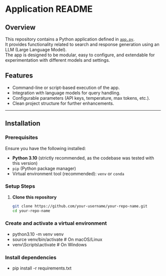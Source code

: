 # Application README

## Overview
This repository contains a Python application defined in [`app.py`](./app.py).  
It provides functionality related to search and response generation using an LLM (Large Language Model).  
The app is designed to be modular, easy to configure, and extendable for experimentation with different models and settings.

## Features
- Command-line or script-based execution of the app.
- Integration with language models for query handling.
- Configurable parameters (API keys, temperature, max tokens, etc.).
- Clean project structure for further enhancements.

---

## Installation

### Prerequisites
Ensure you have the following installed:
- **Python 3.10** (strictly recommended, as the codebase was tested with this version)
- `pip` (Python package manager)
- Virtual environment tool (recommended): `venv` or `conda`

### Setup Steps
1. **Clone this repository**  
   ```bash
   git clone https://github.com/your-username/your-repo-name.git
   cd your-repo-name
### Create and activate a virtual environment
- python3.10 -m venv venv
- source venv/bin/activate    # On macOS/Linux
- venv\Scripts\activate       # On Windows

### Install dependencies
- pip install -r requirements.txt
